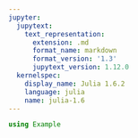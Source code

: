 ```yaml
---
jupyter:
  jupytext:
    text_representation:
      extension: .md
      format_name: markdown
      format_version: '1.3'
      jupytext_version: 1.12.0
  kernelspec:
    display_name: Julia 1.6.2
    language: julia
    name: julia-1.6
---
```


```julia
using Example
```

```julia

```
